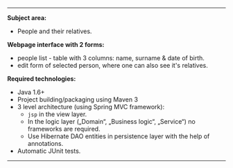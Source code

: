 ----

**Subject area:**

* People and their relatives.

**Webpage interface with 2 forms:**

* people list - table with 3 columns: name, surname & date of birth.
* edit form of selected person, where one can also see it's relatives.

**Required technologies:**

* Java 1.6+
* Project building/packaging using Maven 3
* 3 level architecture (using Spring MVC framework): 
  * `jsp` in the view layer.
  * In the logic layer („Domain“, „Business logic“, „Service“) no frameworks are required.
  * Use Hibernate DAO entities in persistence layer with the help of annotations.
* Automatic JUnit tests.

----
